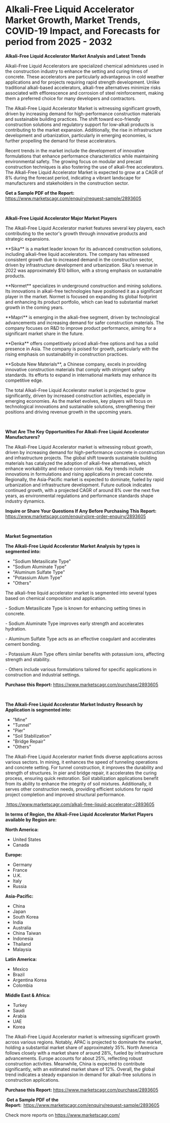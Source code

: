 <p><h1>Alkali-Free Liquid Accelerator Market Growth, Market Trends, COVID-19 Impact, and Forecasts for period from 2025 - 2032</h1></p><p><strong>Alkali-Free Liquid Accelerator Market Analysis and Latest Trends</strong></p>
<p><p>Alkali-Free Liquid Accelerators are specialized chemical admixtures used in the construction industry to enhance the setting and curing times of concrete. These accelerators are particularly advantageous in cold weather applications and for projects requiring rapid strength development. Unlike traditional alkali-based accelerators, alkali-free alternatives minimize risks associated with efflorescence and corrosion of steel reinforcement, making them a preferred choice for many developers and contractors.</p><p>The Alkali-Free Liquid Accelerator Market is witnessing significant growth, driven by increasing demand for high-performance construction materials and sustainable building practices. The shift toward eco-friendly construction solutions and regulatory support for low-alkali products is contributing to the market expansion. Additionally, the rise in infrastructure development and urbanization, particularly in emerging economies, is further propelling the demand for these accelerators.</p><p>Recent trends in the market include the development of innovative formulations that enhance performance characteristics while maintaining environmental safety. The growing focus on modular and precast construction techniques is also fostering the use of alkali-free accelerators. The Alkali-Free Liquid Accelerator Market is expected to grow at a CAGR of 8% during the forecast period, indicating a vibrant landscape for manufacturers and stakeholders in the construction sector.</p></p>
<p><strong>Get a Sample PDF of the Report:&nbsp;</strong> <a href="https://www.marketscagr.com/enquiry/request-sample/2893605?utm_campaign=2882&utm_medium=2&utm_source=Github&utm_content=ia&utm_term=15032025&utm_id=alkali-free-liquid-accelerator">https://www.marketscagr.com/enquiry/request-sample/2893605</a></p>
<p>&nbsp;</p>
<p><strong>Alkali-Free Liquid Accelerator Major Market Players</strong></p>
<p><p>The Alkali-Free Liquid Accelerator market features several key players, each contributing to the sector's growth through innovative products and strategic expansions. </p><p>**Sika** is a market leader known for its advanced construction solutions, including alkali-free liquid accelerators. The company has witnessed consistent growth due to increased demand in the construction sector, driven by infrastructure development and urbanization. Sika's revenue in 2022 was approximately $10 billion, with a strong emphasis on sustainable products.</p><p>**Normet** specializes in underground construction and mining solutions. Its innovations in alkali-free technologies have positioned it as a significant player in the market. Normet is focused on expanding its global footprint and enhancing its product portfolio, which can lead to substantial market growth in the coming years.</p><p>**Mapri** is emerging in the alkali-free segment, driven by technological advancements and increasing demand for safer construction materials. The company focuses on R&D to improve product performance, aiming for a significant market share in the future.</p><p>**Denka** offers competitively priced alkali-free options and has a solid presence in Asia. The company is poised for growth, particularly with the rising emphasis on sustainability in construction practices.</p><p>**Sobute New Materials**, a Chinese company, excels in providing innovative construction materials that comply with stringent safety standards. Its efforts to expand in international markets may enhance its competitive edge.</p><p>The total Alkali-Free Liquid Accelerator market is projected to grow significantly, driven by increased construction activities, especially in emerging economies. As the market evolves, key players will focus on technological innovations and sustainable solutions, strengthening their positions and driving revenue growth in the upcoming years.</p></p>
<p>&nbsp;</p>
<p><strong>What Are The Key Opportunities For Alkali-Free Liquid Accelerator Manufacturers?</strong></p>
<p><p>The Alkali-Free Liquid Accelerator market is witnessing robust growth, driven by increasing demand for high-performance concrete in construction and infrastructure projects. The global shift towards sustainable building materials has catalyzed the adoption of alkali-free alternatives, which enhance workability and reduce corrosion risk. Key trends include innovations in formulations and rising applications in precast concrete. Regionally, the Asia-Pacific market is expected to dominate, fueled by rapid urbanization and infrastructure development. Future outlook indicates continued growth, with a projected CAGR of around 8% over the next five years, as environmental regulations and performance standards shape industry dynamics.</p></p>
<p><strong>Inquire or Share Your Questions If Any Before Purchasing This Report:</strong> <a href="https://www.marketscagr.com/enquiry/pre-order-enquiry/2893605?utm_campaign=2882&utm_medium=2&utm_source=Github&utm_content=ia&utm_term=15032025&utm_id=alkali-free-liquid-accelerator">https://www.marketscagr.com/enquiry/pre-order-enquiry/2893605</a></p>
<p>&nbsp;</p>
<p><strong>Market Segmentation</strong></p>
<p><strong>The Alkali-Free Liquid Accelerator Market Analysis by types is segmented into:</strong></p>
<p><ul><li>"Sodium Metasilicate Type"</li><li>"Sodium Aluminate Type"</li><li>"Aluminum Sulfate Type"</li><li>"Potassium Alum Type"</li><li>"Others"</li></ul></p>
<p><p>The alkali-free liquid accelerator market is segmented into several types based on chemical composition and application. </p><p>- Sodium Metasilicate Type is known for enhancing setting times in concrete. </p><p>- Sodium Aluminate Type improves early strength and accelerates hydration. </p><p>- Aluminum Sulfate Type acts as an effective coagulant and accelerates cement bonding.</p><p>- Potassium Alum Type offers similar benefits with potassium ions, affecting strength and stability. </p><p>- Others include various formulations tailored for specific applications in construction and industrial settings.</p></p>
<p><strong>Purchase this Report:&nbsp;</strong><a href="https://www.marketscagr.com/purchase/2893605?utm_campaign=2882&utm_medium=2&utm_source=Github&utm_content=ia&utm_term=15032025&utm_id=alkali-free-liquid-accelerator">https://www.marketscagr.com/purchase/2893605</a></p>
<p>&nbsp;</p>
<p><strong>The Alkali-Free Liquid Accelerator Market Industry Research by Application is segmented into:</strong></p>
<p><ul><li>"Mine"</li><li>"Tunnel"</li><li>"Pier"</li><li>"Soil Stabilization"</li><li>"Bridge Repair"</li><li>"Others"</li></ul></p>
<p><p>The Alkali-Free Liquid Accelerator market finds diverse applications across various sectors. In mining, it enhances the speed of tunneling operations and concrete setting. For tunnel construction, it improves the durability and strength of structures. In pier and bridge repair, it accelerates the curing process, ensuring quick restoration. Soil stabilization applications benefit from its ability to enhance the integrity of soil mixtures. Additionally, it serves other construction needs, providing efficient solutions for rapid project completion and improved structural performance.</p></p>
<p><a href="https://www.marketscagr.com/alkali-free-liquid-accelerator-r2893605?utm_campaign=2882&utm_medium=2&utm_source=Github&utm_content=ia&utm_term=15032025&utm_id=alkali-free-liquid-accelerator">&nbsp;https://www.marketscagr.com/alkali-free-liquid-accelerator-r2893605</a></p>
<p><strong>In terms of Region, the Alkali-Free Liquid Accelerator Market Players available by Region are:</strong></p>
<p>
    <p> <strong> North America: </strong>
        <ul>
            <li>United States</li>
            <li>Canada</li>
        </ul>
        </p> 
    <p> <strong> Europe: </strong>
        <ul>
            <li>Germany</li>
            <li>France</li>
            <li>U.K.</li>
            <li>Italy</li>
            <li>Russia</li>
        </ul>
        </p> 
    <p> <strong> Asia-Pacific: </strong>
        <ul>
            <li>China</li>
            <li>Japan</li>
            <li>South Korea</li>
            <li>India</li>
            <li>Australia</li>
            <li>China Taiwan</li>
            <li>Indonesia</li>
            <li>Thailand</li>
            <li>Malaysia</li>
        </ul>
        </p> 
    <p> <strong> Latin America: </strong>
        <ul>
            <li>Mexico</li>
            <li>Brazil</li>
            <li>Argentina Korea</li>
            <li>Colombia</li>
        </ul>
        </p> 
    <p> <strong> Middle East & Africa: </strong>
        <ul>
            <li>Turkey</li>
            <li>Saudi</li>
            <li>Arabia</li>
            <li>UAE</li>
            <li>Korea</li>
        </ul>
    </p>
    </p>
<p><p>The Alkali-Free Liquid Accelerator market is witnessing significant growth across various regions. Notably, APAC is projected to dominate the market, holding a substantial market share of approximately 35%. North America follows closely with a market share of around 28%, fueled by infrastructure advancements. Europe accounts for about 25%, reflecting robust construction activities. Meanwhile, China is expected to contribute significantly, with an estimated market share of 12%. Overall, the global trend indicates a steady expansion in demand for alkali-free solutions in construction applications.</p></p>
<p><strong>Purchase this Report: </strong><a href="https://www.marketscagr.com/purchase/2893605?utm_campaign=2882&utm_medium=2&utm_source=Github&utm_content=ia&utm_term=15032025&utm_id=alkali-free-liquid-accelerator">https://www.marketscagr.com/purchase/2893605</a></p>
<p>&nbsp;<strong>Get a Sample PDF of the Report:&nbsp;&nbsp;</strong><a href="https://www.marketscagr.com/enquiry/request-sample/2893605?utm_campaign=2882&utm_medium=2&utm_source=Github&utm_content=ia&utm_term=15032025&utm_id=alkali-free-liquid-accelerator">https://www.marketscagr.com/enquiry/request-sample/2893605</a></p>
<p><strong></strong></p>
<p>Check more reports on <a href="https://www.marketscagr.com/?utm_campaign=2882&utm_medium=2&utm_source=Github&utm_content=ia&utm_term=15032025&utm_id=alkali-free-liquid-accelerator">https://www.marketscagr.com/</a></p>